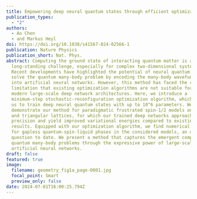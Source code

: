 ```yaml
---
title: Empowering deep neural quantum states through efficient optimization
publication_types:
  - "2"
authors:
  - Ao Chen
  - and Markus Heyl
doi: https://doi.org/10.1038/s41567-024-02566-1
publication: Nature Physics
publication_short: Nat. Phys.
abstract: Computing the ground state of interacting quantum matter is a
  long-standing challenge, especially for complex two-dimensional systems.
  Recent developments have highlighted the potential of neural quantum states to
  solve the quantum many-body problem by encoding the many-body wavefunction
  into artificial neural networks. However, this method has faced the critical
  limitation that existing optimization algorithms are not suitable for training
  modern large-scale deep network architectures. Here, we introduce a
  minimum-step stochastic-reconfiguration optimization algorithm, which allows
  us to train deep neural quantum states with up to 10^6 parameters. We
  demonstrate our method for paradigmatic frustrated spin-1/2 models on square
  and triangular lattices, for which our trained deep networks approach machine
  precision and yield improved variational energies compared to existing
  results. Equipped with our optimization algorithm, we find numerical evidence
  for gapless quantum-spin-liquid phases in the considered models, an open
  question to date. We present a method that captures the emergent complexity in
  quantum many-body problems through the expressive power of large-scale
  artificial neural networks.
draft: false
featured: true
image:
  filename: geometry_fig1a_page-0001.jpg
  focal_point: Smart
  preview_only: false
date: 2024-07-01T16:00:25.794Z
---
```

